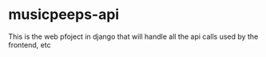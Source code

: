 musicpeeps-api
==============

This is the web pfoject in django that will handle all the api calls used by the frontend, etc